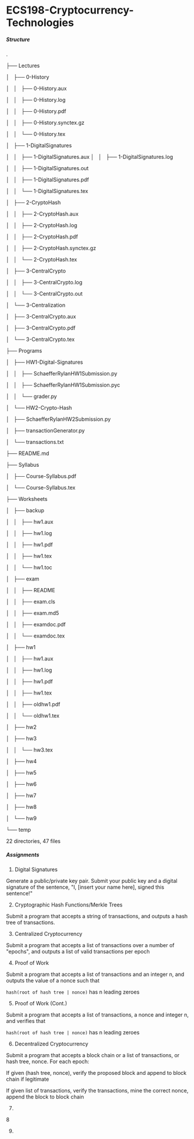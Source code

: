 # ECS198-Cryptocurrency-Technologies

##### Structure
.

├── Lectures

│   ├── 0-History

│   │   ├── 0-History.aux

│   │   ├── 0-History.log

│   │   ├── 0-History.pdf

│   │   ├── 0-History.synctex.gz

│   │   └── 0-History.tex

│   ├── 1-DigitalSignatures

│   │   ├── 1-DigitalSignatures.aux
│   │   ├── 1-DigitalSignatures.log

│   │   ├── 1-DigitalSignatures.out

│   │   ├── 1-DigitalSignatures.pdf

│   │   └── 1-DigitalSignatures.tex

│   ├── 2-CryptoHash

│   │   ├── 2-CryptoHash.aux

│   │   ├── 2-CryptoHash.log

│   │   ├── 2-CryptoHash.pdf

│   │   ├── 2-CryptoHash.synctex.gz

│   │   └── 2-CryptoHash.tex

│   ├── 3-CentralCrypto

│   │   ├── 3-CentralCrypto.log

│   │   └── 3-CentralCrypto.out

│   └── 3-Centralization

│       ├── 3-CentralCrypto.aux

│       ├── 3-CentralCrypto.pdf

│       └── 3-CentralCrypto.tex

├── Programs

│   ├── HW1-Digital-Signatures

│   │   ├── SchaefferRylanHW1Submission.py

│   │   ├── SchaefferRylanHW1Submission.pyc

│   │   └── grader.py

│   └── HW2-Crypto-Hash

│       ├── SchaefferRylanHW2Submission.py

│       ├── transactionGenerator.py

│       └── transactions.txt

├── README.md

├── Syllabus

│   ├── Course-Syllabus.pdf

│   └── Course-Syllabus.tex

├── Worksheets

│   ├── backup

│   │   ├── hw1.aux

│   │   ├── hw1.log

│   │   ├── hw1.pdf

│   │   ├── hw1.tex

│   │   └── hw1.toc

│   ├── exam

│   │   ├── README

│   │   ├── exam.cls

│   │   ├── exam.md5

│   │   ├── examdoc.pdf

│   │   └── examdoc.tex

│   ├── hw1

│   │   ├── hw1.aux

│   │   ├── hw1.log

│   │   ├── hw1.pdf

│   │   ├── hw1.tex

│   │   ├── oldhw1.pdf

│   │   └── oldhw1.tex

│   ├── hw2

│   ├── hw3

│   │   └── hw3.tex

│   ├── hw4

│   ├── hw5

│   ├── hw6

│   ├── hw7

│   ├── hw8

│   └── hw9

└── temp


22 directories, 47 files

##### Assignments
1. Digital Signatures

  Generate a public/private key pair. Submit your public key and a digital signature of the sentence, "I, [insert your name here], signed this sentence!"  

2. Cryptographic Hash Functions/Merkle Trees

  Submit a program that accepts a string of transactions, and outputs a hash tree of transactions.

3. Centralized Cryptocurrency

  Submit a program that accepts a list of transactions over a number of "epochs", and outputs a list of valid transactions per epoch

4. Proof of Work

  Submit a program that accepts a list of transactions and an integer n, and outputs the value of a nonce such that

  ```hash(root of hash tree | nonce)``` has n leading zeroes

5. Proof of Work (Cont.)
  
  Submit a program that accepts a list of transactions, a nonce and integer n, and verifies that

  ```hash(root of hash tree | nonce)``` has n leading zeroes

6. Decentralized Cryptocurrency

  Submit a program that accepts a block chain or a list of transactions, or hash tree, nonce. 
  For each epoch: 

  If given (hash tree, nonce), verify the proposed block and append to block chain if legitimate

  If given list of transactions, verify the transactions, mine the correct nonce, append the block to block chain

7.
  
8

9.

